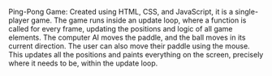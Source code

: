 Ping-Pong Game: Created using HTML, CSS, and JavaScript, it is a single-player game. The game runs inside an update loop, where a function is called for every frame, updating the positions and logic of all game elements. The computer AI moves the paddle, and the ball moves in its current direction. The user can also move their paddle using the mouse. This updates all the positions and paints everything on the screen, precisely where it needs to be, within the update loop.
